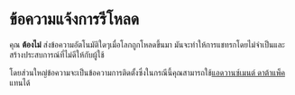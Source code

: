 # ข้อความแจ้งการรีโหลด

คุณ **ต้องไม่** ส่งข้อความอัตโนมัติใดๆเมื่อโลกถูกโหลดขึ้นมา มันจะทำให้การแชทรกโดยไม่จำเป็นและสร้างประสบการณ์ที่ไม่ดีให้กับผู้ใช้

โดยส่วนใหญ่ข้อความจะเป็นข้อความการติดตั้งซึ่งในกรณีนี้คุณสามารถใช้[แอดวานซ์เมนต์ ดาต้าแพ็ค](../conventions/datapack_advancement.md) แทนได้